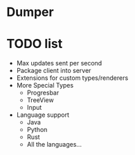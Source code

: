 # Dumper

# TODO list
 - Max updates sent per second
 - Package client into server
 - Extensions for custom types/renderers
 - More Special Types
   - Progresbar 
   - TreeView 
   - Input
 - Language support
   - Java
   - Python
   - Rust
   - All the languages...
 
